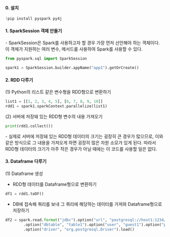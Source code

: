#### 0. 설치

```python
!pip install pyspark py4j
```



#### 1. SparkSession 객체 만들기

\- SparkSession은 Spark를 사용하고자 할 경우 가장 먼저 선언해야 하는 객체이다. 이 객체가 지원하는 여러 변수, 메서드를 사용하여 Spark를 사용할 수 있다.

```python
from pyspark.sql import SparkSession

spark1 = SparkSession.builder.appName("app1").getOrCreate()
```

#### 2. RDD 다루기

(1) Python의 리스트 같은 변수형을 RDD형으로 변환하기

```python
list1 = [[1, 2, 3, 4, 5], [6, 7, 8, 9, 10]]
rdd1 = spark1.sparkContext.parallelize(list1)
```

(2) 서버에 저장돼 있는 RDD형 변수의 내용 가져오기

```python
print(rdd1.collect())
```

\- 실제로 서버에 저장돼 있는 RDD형 데이터의 크기는 굉장히 큰 경우가 많으므로, 이와 같은 방식으로 그 내용을 가져오게 하면 굉장히 많은 자원 소모가 있게 된다. 따라서 RDD형 데이터의 크기가 아주 작은 경우가 아닐 때에는 이 코드를 사용할 일은 없다.


#### 3. Dataframe 다루기

(1) Dataframe 생성

- RDD형 데이터를 Dataframe형으로 변환하기

```python
df1 = rdd1.toDF()
```

- DB에 접속해 쿼리를 보내 그 쿼리에 해당하는 데이터를 가져와 Dataframe형으로 저장하기

```python
df2 = spark.read.format("jdbc").option("url", "postgresql://host1:1234/db1") \
        .option("dbtable", "table1").option("user", "guest1").option("password", "guest123") \
        .option("driver", "org.postgresql.Driver").load()
```


